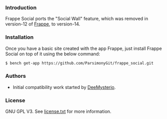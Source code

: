### Introduction

Frappe Social ports the "Social Wall" feature, which was removed in version-12 of [Frappe](https://github.com/frappe/frappe), to version-14.

### Installation

Once you have a basic site created with the app Frappe, just install Frappe Social on top of it using the below command:
```sh
$ bench get-app https://github.com/ParsimonyGit/frappe_social.git
```

### Authors

- Initial compatibility work started by [DeeMysterio](https://github.com/DeeMysterio/frappe_social).

### License

GNU GPL V3. See [license.txt](https://github.com/ParsimonyGit/frappe_social/blob/master/license.txt) for more information.
